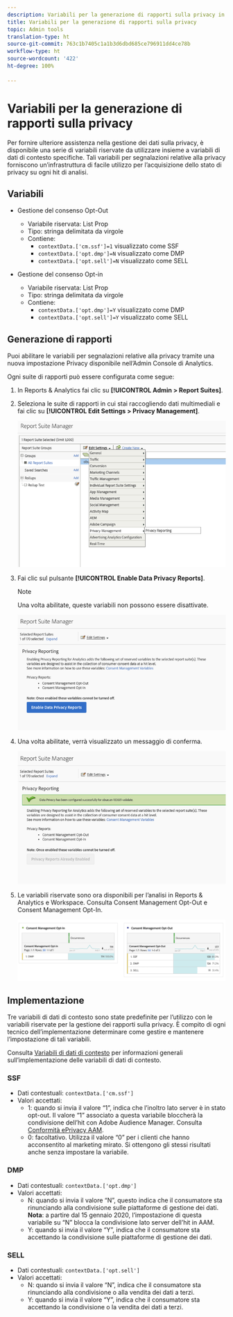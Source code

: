 ```yaml
---
description: Variabili per la generazione di rapporti sulla privacy in Privacy dei dati.
title: Variabili per la generazione di rapporti sulla privacy
topic: Admin tools
translation-type: ht
source-git-commit: 763c1b7405c1a1b3d6dbd685ce796911dd4ce78b
workflow-type: ht
source-wordcount: '422'
ht-degree: 100%

---
```



# Variabili per la generazione di rapporti sulla privacy

Per fornire ulteriore assistenza nella gestione dei dati sulla privacy, è disponibile una serie di variabili riservate da utilizzare insieme a variabili di dati di contesto specifiche.
Tali variabili per segnalazioni relative alla privacy forniscono un’infrastruttura di facile utilizzo per l’acquisizione dello stato di privacy su ogni hit di analisi.

## Variabili

* Gestione del consenso Opt-Out
   * Variabile riservata: List Prop
   * Tipo: stringa delimitata da virgole
   * Contiene:
      * `contextData.['cm.ssf']=1` visualizzato come SSF
      * `contextData.['opt.dmp']=N` visualizzato come DMP
      * `contextData.['opt.sell']=N` visualizzato come SELL

* Gestione del consenso Opt-in
   * Variabile riservata: List Prop
   * Tipo: stringa delimitata da virgole
   * Contiene:
      * `contextData.['opt.dmp']=Y` visualizzato come DMP
      * `contextData.['opt.sell']=Y` visualizzato come SELL

## Generazione di rapporti

Puoi abilitare le variabili per segnalazioni relative alla privacy tramite una nuova impostazione Privacy disponibile nell’Admin Console di Analytics.

Ogni suite di rapporti può essere configurata come segue:
1. In Reports &amp; Analytics fai clic su **[!UICONTROL Admin > Report Suites]**.
1. Seleziona le suite di rapporti in cui stai raccogliendo dati multimediali e fai clic su **[!UICONTROL Edit Settings > Privacy Management]**.

   ![](assets/rsm-privacy-select.png)

1. Fai clic sul pulsante **[!UICONTROL Enable Data Privacy Reports]**.

   >[!NOTE]
   >
   >Una volta abilitate, queste variabili non possono essere disattivate.

   ![](assets/rsm-privacy-enable.png)

1. Una volta abilitate, verrà visualizzato un messaggio di conferma.

   ![](assets/rsm-privacy-config.png)

1. Le variabili riservate sono ora disponibili per l’analisi in Reports &amp; Analytics e Workspace. Consulta Consent Management Opt-Out e Consent Management Opt-In.

   ![](assets/consent-management.png)

## Implementazione

Tre variabili di dati di contesto sono state predefinite per l’utilizzo con le variabili riservate per la gestione dei rapporti sulla privacy.  È compito di ogni tecnico dell’implementazione determinare come gestire e mantenere l’impostazione di tali variabili.

Consulta [Variabili di dati di contesto](https://docs.adobe.com/content/help/it-IT/analytics/implementation/vars/page-vars/contextdata.html) per informazioni generali sull’implementazione delle variabili di dati di contesto.

### SSF

* Dati contestuali: `contextData.['cm.ssf']`
* Valori accettati:
   * 1: quando si invia il valore “1”, indica che l’inoltro lato server è in stato opt-out. Il valore “1” associato a questa variabile bloccherà la condivisione dell’hit con Adobe Audience Manager. Consulta [Conformità ePrivacy AAM](https://docs.adobe.com/help/en/analytics/integration/audience-analytics/audience-analytics-workflow/ssf-gdpr.html).
   * 0: facoltativo. Utilizza il valore “0” per i clienti che hanno acconsentito al marketing mirato. Si ottengono gli stessi risultati anche senza impostare la variabile.

### DMP

* Dati contestuali: `contextData.['opt.dmp']`
* Valori accettati:
   * N: quando si invia il valore “N”, questo indica che il consumatore sta rinunciando alla condivisione sulle piattaforme di gestione dei dati.  **Nota**: a partire dal 15 gennaio 2020, l’impostazione di questa variabile su “N” blocca la condivisione lato server dell’hit in AAM.
   * Y: quando si invia il valore “Y”, indica che il consumatore sta accettando la condivisione sulle piattaforme di gestione dei dati.

### SELL

* Dati contestuali: `contextData.['opt.sell']`
* Valori accettati:
   * N: quando si invia il valore “N”, indica che il consumatore sta rinunciando alla condivisione o alla vendita dei dati a terzi.
   * Y: quando si invia il valore “Y”, indica che il consumatore sta accettando la condivisione o la vendita dei dati a terzi.

